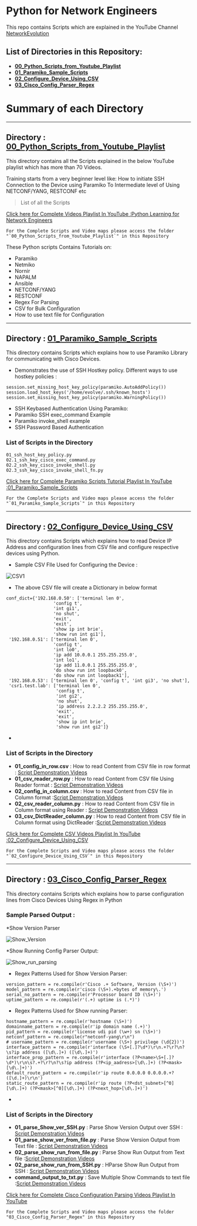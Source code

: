 ﻿# Python for Network Engineers
This repo contains Scripts which are explained in the YouTube Channel [NetworkEvolution](https://www.youtube.com/c/NetworkEvolution?sub_confirmation=1)

## List of Directories in this Repository:
- [**00_Python_Scripts_from_Youtube_Playlist** ](https://github.com/network-evolution/Python_for_Network_Engineers/tree/main/00_Python_Scripts_from_Youtube_Playlist)
- [**01_Paramiko_Sample_Scripts** ](https://github.com/network-evolution/Python_for_Network_Engineers/tree/main/01_Paramiko_Sample_Scripts)
- [**02_Configure_Device_Using_CSV** ](https://github.com/network-evolution/Python_for_Network_Engineers/tree/main/02_Configure_Device_Using_CSV)
- [**03_Cisco_Config_Parser_Regex** ](https://github.com/network-evolution/Python_for_Network_Engineers/tree/main/03_Cisco_Config_Parser_Regex)

# Summary of each Directory
***
## Directory : [00_Python_Scripts_from_Youtube_Playlist](https://github.com/network-evolution/Python_for_Network_Engineers/tree/main/00_Python_Scripts_from_Youtube_Playlist)
This directory contains all the Scripts explained in the below YouTube playlist which has more than 70 Videos.


Training starts from a very beginner level like:
How to initiate SSH Connection to the Device using Paramiko
To Intermediate level of Using NETCONF/YANG, RESTCONF etc
> List of all the Scripts

[Click here for Complete Videos Playlist In YouTube :Python Learning for Network Engineers](https://www.youtube.com/watch?v=sG_RiytUA38&list=PLOocymQm7YWakdZkBfCRIC06fv7xQE85N)

```
For the Complete Scripts and Video maps please access the folder "`00_Python_Scripts_from_Youtube_Playlist`" in this Repository
```

These Python scripts Contains Tutorials on:
  - Paramiko
  - Netmiko
  - Nornir
  - NAPALM
  - Ansible
  - NETCONF/YANG
  - RESTCONF
  - Regex For Parsing
  - CSV for Bulk Configuration
  - How to use text file for Configuration

***
## Directory : [01_Paramiko_Sample_Scripts](https://github.com/network-evolution/Python_for_Network_Engineers/tree/main/01_Paramiko_Sample_Scripts)
This directory contains Scripts which explains how to use Paramiko Library for communicating with Cisco Devices.

* Demonstrates the use of SSH Hostkey policy. Different ways to use hostkey policies :
```
session.set_missing_host_key_policy(paramiko.AutoAddPolicy())
session.load_host_keys('/home/evolve/.ssh/known_hosts')
session.set_missing_host_key_policy(paramiko.WarningPolicy())
```

* SSH Keybased Authentication Using Paramiko:
* Paramiko SSH exec_command Example
* Paramiko invoke_shell example
* SSH Password Based Authentication

### List of Scripts in the Directory
```
01_ssh_host_key_policy.py
02.1_ssh_key_cisco_exec_command.py
02.2_ssh_key_cisco_invoke_shell.py
02.3_ssh_key_cisco_invoke_shell_fn.py
```

[Click here for Complete Paramiko Scripts Tutorial Playlist In YouTube :01_Paramiko_Sample_Scripts](https://www.youtube.com/watch?v=A075aWJMAeM&list=PLOocymQm7YWYc73phqzbZ1S3ANrVVpUFN)

```
For the Complete Scripts and Video maps please access the folder "`01_Paramiko_Sample_Scripts`" in this Repository
```
***
## Directory : [02_Configure_Device_Using_CSV](https://github.com/network-evolution/Python_for_Network_Engineers/tree/main/02_Configure_Device_Using_CSV)
This directory contains Scripts which explains how to read Device IP Address and configuration lines from CSV file and configure respective devices using Python.

* Sample CSV FIle Used for Configuring the Device :

![CSV1](https://user-images.githubusercontent.com/70020386/114660759-7d79b600-9d13-11eb-8e53-6cd2807341c8.png)


* The above CSV file will create a Dictionary in below format 
```
conf_dict={'192.168.0.50': ['terminal len 0',
                  'config t',
                  'int gi1',
                  'no shut',
                  'exit',
                  'exit',
                  'show ip int brie',
                  'show run int gi1'],
 '192.168.0.51': ['terminal len 0',
                  'config t',
                  'int lo0',
                  'ip add 10.0.0.1 255.255.255.0',
                  'int lo1',
                  'ip add 11.0.0.1 255.255.255.0',
                  'do show run int loopback0',
                  'do show run int loopback1'],
 '192.168.0.53': ['terminal len 0', 'config t', 'int gi3', 'no shut'],
 'csr1.test.lab': ['terminal len 0',
                   'config t',
                   'int gi2',
                   'no shut',
                   'ip address 2.2.2.2 255.255.255.0',
                   'exit',
                   'exit',
                   'show ip int brie',
                   'show run int gi2']}
```

* 

### List of Scripts in the Directory
- **01_config_in_row.csv** : How to read Content from CSV file in row format : [Script Demonstration Videos](https://www.youtube.com/watch?v=3XoVPJkHMFU&list=PLOocymQm7YWYpP_Qkju89vN8BykhvWO5U)
- **01_csv_reader_row.py** : How to read Content from CSV file Using Reader format : [Script Demonstration Videos](https://www.youtube.com/watch?v=3XoVPJkHMFU&list=PLOocymQm7YWYpP_Qkju89vN8BykhvWO5U)
- **02_config_in_column.csv** : How to read Content from CSV file in Column format :[Script Demonstration Videos](https://www.youtube.com/watch?v=3XoVPJkHMFU&list=PLOocymQm7YWYpP_Qkju89vN8BykhvWO5U)
- **02_csv_reader_column.py** : How to read Content from CSV file in Column format using Reader : [Script Demonstration Videos](https://www.youtube.com/watch?v=3XoVPJkHMFU&list=PLOocymQm7YWYpP_Qkju89vN8BykhvWO5U)
- **03_csv_DictReader_column.py** : How to read Content from CSV file in Column format using DictReader :[Script Demonstration Videos](https://www.youtube.com/watch?v=3XoVPJkHMFU&list=PLOocymQm7YWYpP_Qkju89vN8BykhvWO5U)

[Click here for Complete CSV Videos Playlist In YouTube :02_Configure_Device_Using_CSV](https://www.youtube.com/watch?v=3XoVPJkHMFU&list=PLOocymQm7YWYpP_Qkju89vN8BykhvWO5U)

```
For the Complete Scripts and Video maps please access the folder "`02_Configure_Device_Using_CSV`" in this Repository
```

***
## Directory : [03_Cisco_Config_Parser_Regex](https://github.com/network-evolution/Python_for_Network_Engineers/tree/main/03_Cisco_Config_Parser_Regex)
This directory contains Scripts which explains how to parse configuration lines from Cisco Devices Using Regex in Python

### Sample Parsed Output :

*Show Version Parser 

![Show_Version](https://user-images.githubusercontent.com/70020386/114664645-9dac7380-9d19-11eb-9e8f-864eae0bc6b0.png)

*Show Running Config Parser Output:

![Show_run_parsing](https://user-images.githubusercontent.com/70020386/114667044-9f2b6b00-9d1c-11eb-8fe4-9f2d38bf8b2d.png)

* Regex Patterns Used for Show Version Parser:
```
version_pattern = re.compile(r'Cisco .+ Software, Version (\S+)')
model_pattern = re.compile(r'cisco (\S+).+bytes of memory\.')
serial_no_pattern = re.compile(r'Processor board ID (\S+)')
uptime_pattern = re.compile(r'(.+) uptime is (.*)')

```
* Regex Patterns Used for Show running Parser:
```
hostname_pattern = re.compile(r'hostname (\S+)')
domainname_pattern = re.compile(r'ip domain name (.+)')
pid_pattern = re.compile(r'license udi pid (\w+) sn (\S+)')
netconf_pattern = re.compile(r"netconf-yang\r\n")
# username_pattern = re.compile(r'username (\S+) privilege (\d{2})')
interface_pattern = re.compile(r'interface (\S+[.]?\d*)\r\n.+?\r?\n?\s?ip address ([\d\.]+) ([\d\.]+)')
interface_prop_pattern = re.compile(r'interface (?P<name>\S+[.]?\d*)\r\n\s?.+?\r?\n?\s?ip address (?P<ip_aadress>[\d\.]+) (?P<mask>[\d\.]+)')
default_route_pattern = re.compile(r'ip route 0.0.0.0 0.0.0.0.+?([\d.]+)\r\n')
static_route_pattern = re.compile(r'ip route (?P<dst_subnet>[^0][\d\.]+) (?P<mask>[^0][\d\.]+) (?P<next_hop>[\d\.]+)')

```

* 

### List of Scripts in the Directory
- **01_parse_Show_ver_SSH.py** : Parse Show Version Output over SSH : [Script Demonstration Videos](https://www.youtube.com/watch?v=PbP9tyV0Zao&list=PLOocymQm7YWY8Eksax8mjRSWbUijb7W93)
- **01_parse_show_ver_from_file.py** : Parse Show Version Output from Text file : [Script Demonstration Videos](https://www.youtube.com/watch?v=PbP9tyV0Zao&list=PLOocymQm7YWY8Eksax8mjRSWbUijb7W93)
- **02_parse_show_run_from_file.py** : Parse Show Run Output from Text file :[Script Demonstration Videos](https://www.youtube.com/watch?v=PbP9tyV0Zao&list=PLOocymQm7YWY8Eksax8mjRSWbUijb7W93)
- **02_parse_show_run_from_SSH.py** : HParse Show Run Output from SSH : [Script Demonstration Videos](https://www.youtube.com/watch?v=PbP9tyV0Zao&list=PLOocymQm7YWY8Eksax8mjRSWbUijb7W93)
- **command_output_to_txt.py** : Save Multiple Show Commands to text file :[Script Demonstration Videos](https://www.youtube.com/watch?v=PbP9tyV0Zao&list=PLOocymQm7YWY8Eksax8mjRSWbUijb7W93)

[Click here for Complete Cisco Configuration Parsing Videos Playlist In YouTube](https://www.youtube.com/watch?v=PbP9tyV0Zao&list=PLOocymQm7YWY8Eksax8mjRSWbUijb7W93)

```
For the Complete Scripts and Video maps please access the folder "03_Cisco_Config_Parser_Regex" in this Repository
```


